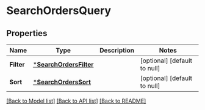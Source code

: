 # SearchOrdersQuery

## Properties

 Name       | Type                                             | Description | Notes                        
------------|--------------------------------------------------|-------------|------------------------------
 **Filter** | [***SearchOrdersFilter**](SearchOrdersFilter.md) |             | [optional] [default to null] 
 **Sort**   | [***SearchOrdersSort**](SearchOrdersSort.md)     |             | [optional] [default to null] 

[[Back to Model list]](../README.md#documentation-for-models) [[Back to API list]](../README.md#documentation-for-api-endpoints) [[Back to README]](../README.md)

